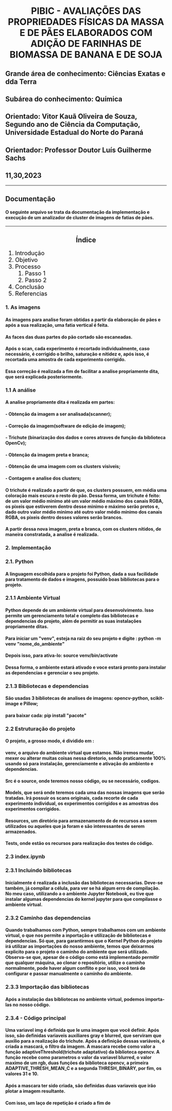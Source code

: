 <center>

# PIBIC - AVALIAÇÕES DAS PROPRIEDADES FÍSICAS DA MASSA E DE PÃES ELABORADOS COM ADIÇÃO DE FARINHAS DE BIOMASSA DE BANANA E DE SOJA

</center>

## Grande área de conhecimento: Ciências Exatas e dda Terra

## Subárea do conhecimento: Química

## Orientado: Vitor Kauã Oliveira de Souza, Segundo ano de Ciência da Computação, Universidade Estadual do Norte do Paraná

## Orientador: Professor Doutor Luís Guilherme Sachs

## 11,30,2023
---

## Documentação 

#### O seguinte arquivo se trata da documentação da implementação e execução de um analizador de cluster de imagens de fatias de pães.

---
<center>

## Índice

</center>

<font size="4" color="black">

1. Introdução
2. Objetivo
3. Processo
    1. Passo 1
    2. Passo 2
4. Conclusão
5. Referencias

</font>


### 1. As imagens

#### As imagens para analise foram obtidas a partir da elaboração de pães e após a sua realização, uma fatia vertical é feita.

#### As faces das duas partes do pão cortado são escaneadas.

#### Após o scan, cada experimento é recortado individualmente, caso necessário, é corrigido o brilho, saturação e nitidez e, após isso, é recortada uma amostra de cada experimento corrigido.

#### Essa correção é realizada a fim de facilitar a analise propriamente dita, que será explicada posteriormente.

### 1.1 A análise

#### A analise propriamente dita é realizada em partes:

#### - Obtenção da imagem a ser analisada(scanner);
#### - Correção da imagem(software de edição de imagem);
#### - Trichute (binarização dos dados e cores atraves de função da biblioteca OpenCv);
#### - Obtenção da imagem preta e branca;
#### - Obtenção de uma imagem com os clusters visiveis;
#### - Contagem e analise dos clusters;

#### O trichute é realizado a partir de que, os clusters possuem, em média uma coloração mais escura o resto do pão. Dessa forma, um trichute é feito: de um valor médio minimo até um valor médio máximo dos canais RGBA, os pixeis que estiverem dentro desse minimo e máximo serão pretos e, dado outro valor médio minimo até outro valor médio mínimo dos canais RGBA, os pixeis dentro desses valores serão brancos.

#### A partir dessa nova imagem, preta e branca, com os clusters nitidos, de maneira constratada, a analise é realizada.

### 2. Implementação

### 2.1. Python

#### A linguagem escolhida para o projeto foi Python, dada a sua facilidade para tratamento de dados e imagens, possuido boas bibliotecas para o projeto.

### 2.1.1 Ambiente Virtual

#### Python depende de um ambiente virtual para desenvolvimento. Isso permite um gerenciamento total e completo das bibliotecas e dependencias do projeto, além de permitir as suas instalações propriamente ditas.

#### Para iniciar um "venv", esteja na raiz do seu projeto e digite : python -m venv "nome_do_ambiente"

#### Depois isso, para ativa-lo: source venv/bin/activate

#### Dessa forma, o ambiente estará ativado e voce estará pronto para instalar as dependencias e gerenciar o seu projeto.

### 2.1.3 Bibliotecas e dependencias

#### São usadas 3 bibliotecas de analises de imagens: opencv-python, scikit-image e Pillow;

#### para baixar cada: pip install "pacote"

### 2.2 Estruturação do projeto
 
#### O projeto, a grosso modo, é dividido em :

#### venv, o arquivo do ambiente virtual que estamos. Não iremos mudar, mexer ou alterar muitas coisas nessa diretorio, sendo praticamente 100% usando só para instalação, gerenciamente e ativação do ambiento e dependencias. 

#### Src é o source, onde teremos nosso código, ou se necessário, codigos.

#### Models, que será onde teremos cada uma das nossas imagens que serão tratadas. Irá possuir os scans originais, cada recorte de cada experimento individual, os experimentos corrigidos e as amostras dos experimentos corrigidos.

#### Resources, um diretório para armazenamento de de recursos a serem utilizados ou aqueles que ja foram e são interessantes de serem armazenados.

#### Tests, onde estão os recursos para realização dos testes do código.


### 2.3 index.ipynb

### 2.3.1 Incluindo bibliotecas

#### Inicialmente é realizada a inclusão das bibliotecas necessarias. Deve-se também, já compilar a célula, para ver se há algum erro de compilação. No meu caso, utilizando a o ambiente Jupyter Notebook, eu tive que instalar algumas dependencias do kernel jupyter para que compilasse o ambiente virtual.

### 2.3.2 Caminho das dependencias

#### Quando trabalhamos com Python, sempre trabalhamos com um ambiente virtual, o que nos permite a inportação e utilização de bibliotecas e dependencias. Só que, para garantirmos que o Kernel Python do projeto irá utilizar as importações do nosso ambiente, temos que deixarmos explicito para o projeto o caminho do ambiente que será utilizado. Observa-se que, apesar de o código como está implementado permitir que qualquer máquina, ao clonar o repositório, utilize o caminho normalmente, pode haver algum conflito e por isso, você terá de configurar e passar manualmente o caminho do ambiente.

### 2.3.3 Importação das bibliotecas

#### Após a instalação das bibliotecas no ambiente virtual, podemos importa-las no nosso código.

### 2.3.4 - Código principal

#### Uma variavel img é definida que le uma imagem que você definir. Após isso, são definidas variaveis auxiliares gray e blurred, que serviram que auxilio para a realização do trichute. Após a definição dessas variáveis, é criada a mascará, o filtro da imagem. A mascara recebe como valor a função adaptiveThreshold(trichute adaptativo) da biblioteca opencv. A função recebe como parametros o valor da variavel blurred, o valor maximo de um rgb, duas funções da biblioteca opencv, a primeira ADAPTIVE_THRESH_MEAN_C e a segunda THRESH_BINARY, por fim, os valores 31 e 10.

#### Após a mascara ter sido criada, são definidas duas variaveis que irão plotar a imagem resultante. 

#### Com isso, um laço de repetição é criado a fim de  











   
